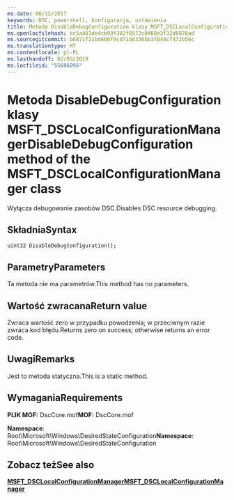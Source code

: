 ```yaml
---
ms.date: 06/12/2017
keywords: DSC, powershell, konfiguracja, ustawienia
title: Metoda DisableDebugConfiguration klasy MSFT_DSCLocalConfigurationManager
ms.openlocfilehash: ec5a401de4cb93f302f8572c0408e3f32d8876ad
ms.sourcegitcommit: b6871f21bd666f9cd71dd336bb3f844cf472b56c
ms.translationtype: MT
ms.contentlocale: pl-PL
ms.lasthandoff: 02/03/2019
ms.locfileid: "55686096"
---
```

# <a name="disabledebugconfiguration-method-of-the-msftdsclocalconfigurationmanager-class"></a><span data-ttu-id="c8a7a-103">Metoda DisableDebugConfiguration klasy MSFT_DSCLocalConfigurationManager</span><span class="sxs-lookup"><span data-stu-id="c8a7a-103">DisableDebugConfiguration method of the MSFT_DSCLocalConfigurationManager class</span></span>

<span data-ttu-id="c8a7a-104">Wyłącza debugowanie zasobów DSC.</span><span class="sxs-lookup"><span data-stu-id="c8a7a-104">Disables DSC resource debugging.</span></span>

## <a name="syntax"></a><span data-ttu-id="c8a7a-105">Składnia</span><span class="sxs-lookup"><span data-stu-id="c8a7a-105">Syntax</span></span>

```mof
uint32 DisableDebugConfiguration();
```

## <a name="parameters"></a><span data-ttu-id="c8a7a-106">Parametry</span><span class="sxs-lookup"><span data-stu-id="c8a7a-106">Parameters</span></span>

<span data-ttu-id="c8a7a-107">Ta metoda nie ma parametrów.</span><span class="sxs-lookup"><span data-stu-id="c8a7a-107">This method has no parameters.</span></span>

## <a name="return-value"></a><span data-ttu-id="c8a7a-108">Wartość zwracana</span><span class="sxs-lookup"><span data-stu-id="c8a7a-108">Return value</span></span>

<span data-ttu-id="c8a7a-109">Zwraca wartość zero w przypadku powodzenia; w przeciwnym razie zwraca kod błędu.</span><span class="sxs-lookup"><span data-stu-id="c8a7a-109">Returns zero on success; otherwise returns an error code.</span></span>

## <a name="remarks"></a><span data-ttu-id="c8a7a-110">Uwagi</span><span class="sxs-lookup"><span data-stu-id="c8a7a-110">Remarks</span></span>

<span data-ttu-id="c8a7a-111">Jest to metoda statyczna.</span><span class="sxs-lookup"><span data-stu-id="c8a7a-111">This is a static method.</span></span>

## <a name="requirements"></a><span data-ttu-id="c8a7a-112">Wymagania</span><span class="sxs-lookup"><span data-stu-id="c8a7a-112">Requirements</span></span>

<span data-ttu-id="c8a7a-113">**PLIK MOF:** DscCore.mof</span><span class="sxs-lookup"><span data-stu-id="c8a7a-113">**MOF:** DscCore.mof</span></span>

<span data-ttu-id="c8a7a-114">**Namespace**: Root\Microsoft\Windows\DesiredStateConfiguration</span><span class="sxs-lookup"><span data-stu-id="c8a7a-114">**Namespace**: Root\Microsoft\Windows\DesiredStateConfiguration</span></span>

## <a name="see-also"></a><span data-ttu-id="c8a7a-115">Zobacz też</span><span class="sxs-lookup"><span data-stu-id="c8a7a-115">See also</span></span>

[<span data-ttu-id="c8a7a-116">**MSFT_DSCLocalConfigurationManager**</span><span class="sxs-lookup"><span data-stu-id="c8a7a-116">**MSFT_DSCLocalConfigurationManager**</span></span>](msft-dsclocalconfigurationmanager.md)